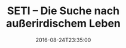 ---
date: '2016-08-24T23:35:00'
talk_date: '1990-10-01T00:00:00'
talk_speakers:
  speaker1:
    name: Dr. Ing. Rudolf Wohlleben
title: SETI – Die Suche nach außerirdischem Leben
---